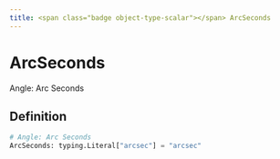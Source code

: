 ```yaml
---
title: <span class="badge object-type-scalar"></span> ArcSeconds
---
```

# <span class="badge object-type-scalar"></span> ArcSeconds

Angle: Arc Seconds

## Definition

```python
# Angle: Arc Seconds
ArcSeconds: typing.Literal["arcsec"] = "arcsec"
```

